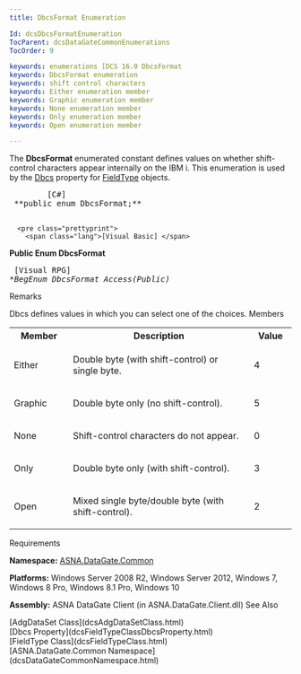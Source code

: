 ```yaml
---
title: DbcsFormat Enumeration

Id: dcsDbcsFormatEnumeration
TocParent: dcsDataGateCommonEnumerations
TocOrder: 9

keywords: enumerations [DCS 16.0 DbcsFormat
keywords: DbcsFormat enumeration
keywords: shift control characters
keywords: Either enumeration member
keywords: Graphic enumeration member
keywords: None enumeration member
keywords: Only enumeration member
keywords: Open enumeration member

---
```


The <span> **DbcsFormat** </span> enumerated constant defines values on whether shift-control characters appear internally on the IBM i. This enumeration is used by the [ Dbcs](dcsFieldTypeClassDbcsProperty.html) property for [FieldType](dcsFieldTypeClass.html) objects.
<pre class="prettyprint">
        <span class="lang">[C#]</span>
 **public enum DbcsFormat;** 
      </pre>
      <pre class="prettyprint">
        <span class="lang">[Visual Basic] </span>
 **Public Enum DbcsFormat** 
      </pre>
      <pre class="prettyprint">
        <span class="lang">[Visual RPG]</span>
 **BegEnum DbcsFormat Access(*Public)** 
      </pre>

Remarks

<span>Dbcs</span> defines values in which you can select one of the choices. 
Members

<table class="dtTABLE" id="Table3" cellspacing="0">
            <colgroup span="1">
              <col align="middles" span="1" width="8%" style="FONT-WEIGHT: bold" />
              <col span="1" width="40%" />
              <col span="1" width="5%" />
            </colgroup>
            <tr>
              <th colspan="1" rowspan="1">
								Member</th>
              <th colspan="1" rowspan="1">
								Description</th>
              <th colspan="1" rowspan="1">
								Value</th>
            </tr>
            <tr>
              <td colspan="1" rowspan="1">

Either
</td>
              <td colspan="1" rowspan="1">

Double byte (with shift-control) or single byte.
</td>
              <td colspan="1" rowspan="1">

4
</td>
            </tr>
            <tr>
              <td colspan="1" rowspan="1">

Graphic
</td>
              <td colspan="1" rowspan="1">

Double byte only (no shift-control).
</td>
              <td colspan="1" rowspan="1">

5
</td>
            </tr>
            <tr>
              <td colspan="1" rowspan="1">

None
</td>
              <td colspan="1" rowspan="1">

Shift-control characters do not appear.
</td>
              <td colspan="1" rowspan="1">

0
</td>
            </tr>
            <tr>
              <td colspan="1" rowspan="1">

Only
</td>
              <td colspan="1" rowspan="1">

Double byte only (with shift-control).
</td>
              <td colspan="1" rowspan="1">

3
</td>
            </tr>
            <tr>
              <td colspan="1" rowspan="1">

Open
</td>
              <td colspan="1" rowspan="1">

Mixed single byte/double byte (with shift-control).
</td>
              <td colspan="1" rowspan="1">

2
</td>
            </tr>
</table>

Requirements

**Namespace:** [ASNA.DataGate.Common](dcsDataGateCommonNamespace.html) 

**Platforms:** Windows Server 2008 R2, Windows Server 2012, Windows 7, Windows 8 Pro, Windows 8.1 Pro, Windows 10

**Assembly:** ASNA DataGate Client (in ASNA.DataGate.Client.dll)
See Also

<dl />
        [AdgDataSet Class](dcsAdgDataSetClass.html)
        <br />
        [Dbcs Property](dcsFieldTypeClassDbcsProperty.html)
        <br />
        [FieldType Class](dcsFieldTypeClass.html)
        <br />
        [ASNA.DataGate.Common Namespace](dcsDataGateCommonNamespace.html)

